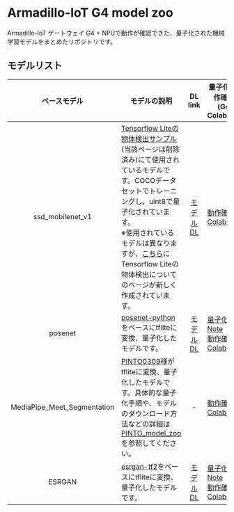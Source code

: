 # Armadillo-IoT G4 model zoo

Armadillo-IoT ゲートウェイ G4 + NPUで動作が確認できた、量子化された機械学習モデルをまとめたリポジトリです。

## モデルリスト

| ベースモデル | モデルの説明 | DL link | 量子化手順/動作確認手順(Google Colaboratory) |
|:-:|-|:-:|-|
| ssd_mobilenet_v1 | [Tensorflow Liteの物体検出サンプル](https://www.tensorflow.org/lite/models/object_detection/overview)(当該ページは削除済み)にて使用されているモデルです。COCOデータセットでトレーニングし、uint8で量子化されています。<br>※使用されているモデルは異なりますが、[こちら](https://www.tensorflow.org/lite/examples/object_detection/overview?hl=ja)にTensorflow Liteの物体検出についてのページが新しく作成されています。 | [モデルDL](http://storage.googleapis.com/download.tensorflow.org/models/tflite/coco_ssd_mobilenet_v1_1.0_quant_2018_06_29.zip) | [動作確認 Colab Note](https://colab.research.google.com/github/atmark-techno/armadillo-iot-g4_model_zoo/blob/main/GoogleColabNotebooks/ObjectDetection_OperationCheck.ipynb) |
| posenet | [posenet-python](https://github.com/atomicbits/posenet-python)をベースにtfliteに変換、量子化したモデルです。 | [モデルDL](https://download.atmark-techno.com/armadillo-iot-g4/example/sample-models/posenet.tflite) | [量子化 Colab Note](https://colab.research.google.com/github/atmark-techno/armadillo-iot-g4_model_zoo/blob/main/GoogleColabNotebooks/PoseEstimation_Quantize.ipynb)<br>[動作確認 Colab Note](https://colab.research.google.com/github/atmark-techno/armadillo-iot-g4_model_zoo/blob/main/GoogleColabNotebooks/PoseEstimation_OperationCheck.ipynb) |
| MediaPipe_Meet_Segmentation | [PINTO0309](https://github.com/PINTO0309)様がtfliteに変換、量子化したモデルです。具体的な量子化手順や、モデルのダウンロード方法などの詳細は[PINTO_model_zoo](https://github.com/PINTO0309/PINTO_model_zoo/tree/main/082_MediaPipe_Meet_Segmentation)を参照してください。 | - | [動作確認 Colab Note](https://colab.research.google.com/github/atmark-techno/armadillo-iot-g4_model_zoo/blob/main/GoogleColabNotebooks/ImageSegmentation_OperationCheck.ipynb) |
| ESRGAN | [esrgan-tf2](https://tfhub.dev/captain-pool/lite-model/esrgan-tf2/1)をベースにtfliteに変換、量子化したモデルです。 | [モデルDL](https://download.atmark-techno.com/armadillo-iot-g4/example/sample-models/super_resolution.tflite) | [量子化 Colab Note](https://colab.research.google.com/github/atmark-techno/armadillo-iot-g4_model_zoo/blob/main/GoogleColabNotebooks/SuperResolution_Quantize.ipynb)<br>[動作確認 Colab Note](https://colab.research.google.com/github/atmark-techno/armadillo-iot-g4_model_zoo/blob/main/GoogleColabNotebooks/SuperResolution_OperationCheck.ipynb) |
